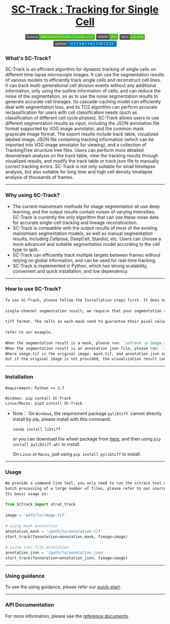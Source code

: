 

## <div align="center" style="text-align: center; font-size: 32px;"> <b><a href=https://github.com/frozenleaves/SC-Track>SC-Track :  Tracking  for  Single  Cell</a></b></div>

<div align="center"> <img src="docs/icon/license.svg" width = 220 /> <img src="docs/icon/wheel.svg" width = 70 />  <img src="docs/icon/docs.svg" width = 80 /> <img src="docs/icon/Python-version.svg" width = 200 /> </div> 

### What's  SC-Track?

SC-Track is an efficient algorithm for dynamic tracking of single cells on different time-lapse microscope images. 
It can use the segmentation results of various models to efficiently track single cells and reconstruct cell lines. 
It can track multi-generational cell division events without any additional information, only using the outline information of cells; 
and can reduce the noise of the segmentation, so as to use the noise segmentation results to generate accurate cell lineages. 
Its cascade-caching model can efficiently deal with segmentation loss, and its TCS algorithm can perform accurate reclassification 
for users with cell classification needs (such as classification of different cell cycle phases). 
SC-Track allows users to use different segmentation results as input, including the JSON annotation file format supported by VGG image annotator, 
and the common mask grayscale image format. The export results include track table, visualized labeled image, 
JSON file containing tracking information (which can be imported into VGG image annotator for viewing), 
and a collection of TrackingTree structure tree files. Users can perform more detailed downstream analysis on the track table, 
view the tracking results through visualized results, and modify the track table or track json file to manually correct tracking errors. 
SC-Track is not only suitable for small timelapse analysis, but also suitable for long time and high cell density timelapse analysis of thousands of frames.

----------


### Why using  SC-Track?

-   The current mainstream methods for image segmentation all use deep learning, and the output results contain noises of varying intensities. SC-Track is currently the only algorithm that can use these noise data for accurate single-cell tracking and lineage reconstruction.
- SC-Track is compatible with the output results of most of the existing mainstream segmentation models, as well as manual segmentation results, including Cellpose, DeepCell, Stardist, etc. Users can choose a more advanced and suitable segmentation model according to the cell type to split.
- SC-Track can efficiently track multiple targets between frames without relying on global information, and can be used for real-time tracking.
- SC-Track is implemented in Python, which has strong scalability, convenient and quick installation, and low dependency.



-------

### How to use SC-Track?

```markdown
To use SC-Track, please follow the Installation steps first. It does not require too many settings during its use. When you only have a 

single-channel segmentation result, we require that your segmentation result must be a mask grayscale file in the form of 2D+t in 

tiff format. The cells in each mask need to guarantee their pixel values. is unique; or a JSON comment file. The specific format can 

refer to our example.

When the segmentation result is a mask, please run: `sctrack -p image.tif -a mask.tif`.
When the segmentation result is an annotation json file, please run: `sctrack -p image.tif -a annotation.json`.
Where image.tif is the original image, mask.tif, and annotation.json are annotation files. The original image may not be provided, 
but if the original image is not provided, the visualization result cannot be output.
```



----------

### Installation

```
Requirement: Python >= 3.7

Windows: pip isntall SC-Track
Linux/Macos: pip3 isntall SC-Track
```

-   Note： On `Windows`, the requirement package `pylibtiff `cannot directly install by pip, please install with this command:

    `conda install libtiff`

    or you can download the wheel package from [here](https://www.lfd.uci.edu/~gohlke/pythonlibs/#pylibtiff), and then using `pip install pylibtiff.whl` to install.

    On `Linux` or `Macos`, just using `pip install pylibtiff` to install.



-----------------------

### Usage

```python
We provide a command line tool, you only need to run the sctrack tool on the command line. To automate 
batch processing of a large number of files, please refer to our source code documentation.
Its basic usage is:
    
from SCTrack import strat_track

image = 'path/to/image.tif'

# using mask annotation
annotation_mask = '/path/to/annotation.tif'
start_track(fannotation=annotation_mask, fimage=image)

# using json file annotation
annotation_json = '/path/to/annotation.json'
start_track(fannotation=annotation_json, fimage=image)
```



------

### Using guidance

To see the using guidance, please refer our [quick-start](./notebook/quick-start.ipynb).

---------

### API  Documentation

For more information, please see the [reference documents](htmlpreview.github.io/?./notebook/docs/build/html/index.html).



